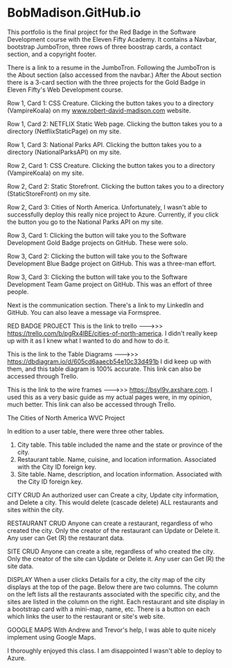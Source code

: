 ﻿# BobMadison.GitHub.io

This portfolio is the final project for the Red Badge in the Software Development course with the Eleven Fifty Academy. It contains a Navbar, bootstrap JumboTron, three rows of three boostrap cards, a contact section, and a copyright footer.

There is a link to a resume in the JumboTron. Following the JumboTron is the About section (also accessed from the navbar.)
After the About section there is a 3-card section with the three projects for the Gold Badge in Eleven Fifty's Web Development course.

Row 1, Card 1: CSS Creature. Clicking the button takes you to a directory (VampireKoala) on my www.robert-david-madison.com website.

Row 1, Card 2: NETFLIX Static Web page. Clicking the button takes you to a directory (NetflixStaticPage) on my site.

Row 1, Card 3: National Parks API. Clicking the button takes you to a directory (NationalParksAPI) on my site.

Row 2, Card 1: CSS Creature. Clicking the button takes you to a directory (VampireKoala) on my site.

Row 2, Card 2: Static Storefront. Clicking the button takes you to a directory (StaticStoreFront) on my site.

Row 2, Card 3: Cities of North America. Unfortunately, I wasn't able to successfully deploy this really nice project to Azure. Currently, if you click the button you go to the National Parks API on my site.
               
Row 3, Card 1: Clicking the button will take you to the Software Development Gold Badge projects on GitHub. These were solo.

Row 3, Card 2: Clicking the button will take you to the Software Development Blue Badge project on GitHub. This was a three-man effort.

Row 3, Card 3: Clicking the button will take you to the Software Development Team Game project on GitHub. This was an effort of three people.

Next is the communication section. There's a link to my LinkedIn and GitHub. You can also leave a message via Formspree.

RED BADGE PROJECT
This is the link to trello --->>> https://trello.com/b/pgRx4lBE/cities-of-north-america. I didn't really keep up with it as I knew what I wanted to do and how to do it.

This is the link to the Table Diagrams --->>> https://dbdiagram.io/d/605cd6aaecb54e10c33d491b I did keep up with them, and this table diagram is 100% accurate. This link can also be accessed through Trello.

This is the link to the wire frames --->>> https://bsyl9v.axshare.com. I used this as a very basic guide as my actual pages were, in my opinion, much better. This link can also be accessed through Trello.


The Cities of North America WVC Project

In edition to a user table, there were three other tables.

1. City table. This table included the name and the state or province of the city.
2. Restaurant table. Name, cuisine, and location information. Associated with the City ID foreign key.
3. Site table. Name, description, and location information. Associated with the City ID foreign key.

CITY CRUD
An authorized user can Create a city, Update city information, and Delete a city. This would delete (cascade delete) ALL restaurants and sites within the city.

RESTAURANT CRUD
Anyone can create a restaurant, regardless of who created the city. Only the creator of the restaurant can Update or Delete it. Any user can Get (R) the restaurant data.

SITE CRUD
Anyone can create a site, regardless of who created the city. Only the creator of the site can Update or Delete it. Any user can Get (R) the site data.

DISPLAY
When a user clicks Details for a city, the city map of the city displays at the top of the page. Below there are two columns.
The column on the left lists all the restaurants associated with the specific city, and the sites are listed in the column on the right. Each restaurant and site display in a bootstrap card with a mini-map, name, etc. There is a button on each which links the user to the restaurant or site's web site.

GOOGLE MAPS
With Andrew and Trevor's help, I was able to quite nicely implement using Google Maps.

I thoroughly enjoyed this class. I am disappointed I wasn't able to deploy to Azure.
